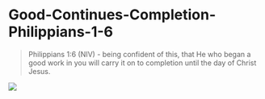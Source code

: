 # Good-Continues-Completion-Philippians-1-6

> Philippians 1:6 (NIV) - being confident of this, that He who began a good work in you will carry it on to completion until the day of Christ Jesus.

![](https://dailyverse.knowing-jesus.com/w/dv_700/dailyverse-images/95/Philippians%201-6%20God%20Began%20A%20Good%20Work%20beige.jpg)
